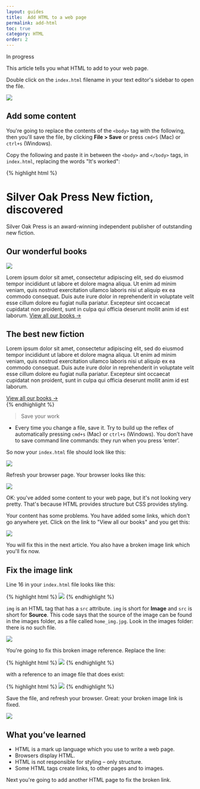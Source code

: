 ```yaml
---
layout: guides
title:  Add HTML to a web page
permalink: add-html
toc: true
category: HTML
order: 2
---
```


<!-- <span class="tag tag--draft">Not started</span> -->
<span class="tag tag--progress">In progress</span>
<!-- <span class="tag tag--review">Ready for review</span> -->
<!-- <span class="tag tag--approved">Approved</span> -->

<p class="content__abstract">
  This article tells you what HTML to add to your web page.
</p>

Double click on the `index.html` filename in your text editor's sidebar to open the file.

![](/assets/images/index.png)

## Add some content

You're going to replace the contents of the `<body>` tag with the following, then you'll save the file, by clicking **File > Save** or press `cmd+S` (Mac) or `ctrl+s` (Windows).

Copy the following and paste it in between the `<body>` and `</body>` tags, in `index.html`, replacing the words "It's worked":

{% highlight html %}
  <div class="header__background--patterned">
    <h1>
      Silver Oak Press
      <span class="header__subtitle">New fiction, discovered</span>
    </h1>
  </div>
  <section>
    <p>
      Silver Oak Press is an award-winning independent publisher of outstanding new fiction.</a>
    </p>
    <h2>Our wonderful books</h2>
    <img class="cover--home" src="/images/home_img.jpg"/>
    <p>
      Lorem ipsum dolor sit amet, consectetur adipiscing elit, sed do eiusmod tempor incididunt ut labore et dolore magna aliqua. Ut enim ad minim veniam, quis nostrud exercitation ullamco laboris nisi ut aliquip ex ea commodo consequat. Duis aute irure dolor in reprehenderit in voluptate velit esse cillum dolore eu fugiat nulla pariatur. Excepteur sint occaecat cupidatat non proident, sunt in culpa qui officia deserunt mollit anim id est laborum.
      <a href="/portfolio/">View all our books →</a>
    </p>
    <h2>The best new fiction</h2>
    <p>
      Lorem ipsum dolor sit amet, consectetur adipiscing elit, sed do eiusmod tempor incididunt ut labore et dolore magna aliqua. Ut enim ad minim veniam, quis nostrud exercitation ullamco laboris nisi ut aliquip ex ea commodo consequat. Duis aute irure dolor in reprehenderit in voluptate velit esse cillum dolore eu fugiat nulla pariatur. Excepteur sint occaecat cupidatat non proident, sunt in culpa qui officia deserunt mollit anim id est laborum.
    </p>
    <a href="/portfolio/">View all our books →</a>
  </section>
{% endhighlight %}

> <span class="content__learn-more">Save your work</span>
* Every time you change a file, save it. Try to build up the reflex of automatically pressing `cmd+s` (Mac) or `ctrl+s` (Windows). You don’t have to save command line commands: they run when you press ‘enter’.

So now your `index.html` file should look like this:

![](assets/images/edited-index.png)

Refresh your browser page. Your browser looks like this:

![](assets/images/index-content.png)

OK: you've added some content to your web page, but it's not looking very pretty. That's because HTML provides structure but CSS provides styling.

Your content has some problems. You have added some links, which don't go anywhere yet. Click on the link to "View all our books" and you get this:

![](assets/images/broken-link.png)

You will fix this in the next article. You also have a broken image link which you'll fix now.

## Fix the image link

Line 16 in your `index.html` file looks like this:

{% highlight html %}
  <img class="cover--home" src="/images/home_img.jpg"/>
{% endhighlight %}

`img` is an HTML tag that has a `src` attribute. `img` is short for **Image** and `src` is short for **Source**. This code says that the source of the image can be found in the images folder, as a file called `home_img.jpg`. Look in the images folder: there is no such file.

![](assets/images/missing-img.png)

You're going to fix this broken image reference. Replace the line:

{% highlight html %}
  <img class="cover--home" src="/images/home_img.jpg"/>
{% endhighlight %}

with a reference to an image file that does exist:

{% highlight html %}
  <img class="cover--home" src="/images/sample_cover.jpg"/>
{% endhighlight %}

Save the file, and refresh your browser. Great: your broken image link is fixed.

![](assets/images/fixed-img.png)

## What you’ve learned

* HTML is a mark up language which you use to write a web page.
* Browsers display HTML.
* HTML is not responsible for styling – only structure.
* Some HTML tags create links, to other pages and to images.

Next you're going to add another HTML page to fix the broken link.

